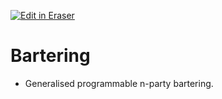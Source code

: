 <p><a target="_blank" href="https://app.eraser.io/workspace/sPnDlivtNCV7TCXAkwfG" id="edit-in-eraser-github-link"><img alt="Edit in Eraser" src="https://firebasestorage.googleapis.com/v0/b/second-petal-295822.appspot.com/o/images%2Fgithub%2FOpen%20in%20Eraser.svg?alt=media&amp;token=968381c8-a7e7-472a-8ed6-4a6626da5501"></a></p>

# Bartering
- Generalised programmable n-party bartering.



<!--- Eraser file: https://app.eraser.io/workspace/sPnDlivtNCV7TCXAkwfG --->